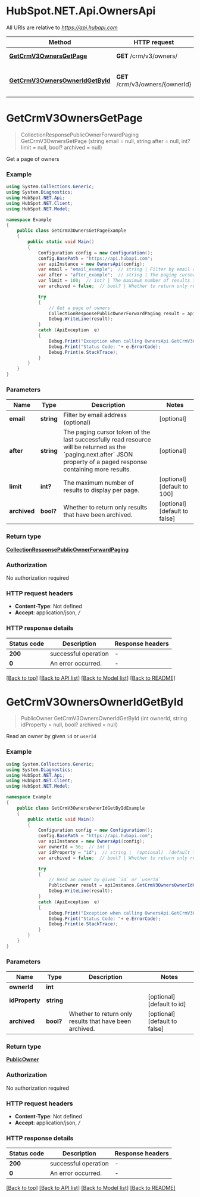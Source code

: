 # HubSpot.NET.Api.OwnersApi

All URIs are relative to *https://api.hubapi.com*

Method | HTTP request | Description
------------- | ------------- | -------------
[**GetCrmV3OwnersGetPage**](OwnersApi.md#getcrmv3ownersgetpage) | **GET** /crm/v3/owners/ | Get a page of owners
[**GetCrmV3OwnersOwnerIdGetById**](OwnersApi.md#getcrmv3ownersowneridgetbyid) | **GET** /crm/v3/owners/{ownerId} | Read an owner by given &#x60;id&#x60; or &#x60;userId&#x60;


<a name="getcrmv3ownersgetpage"></a>
# **GetCrmV3OwnersGetPage**
> CollectionResponsePublicOwnerForwardPaging GetCrmV3OwnersGetPage (string email = null, string after = null, int? limit = null, bool? archived = null)

Get a page of owners

### Example
```csharp
using System.Collections.Generic;
using System.Diagnostics;
using HubSpot.NET.Api;
using HubSpot.NET.Client;
using HubSpot.NET.Model;

namespace Example
{
    public class GetCrmV3OwnersGetPageExample
    {
        public static void Main()
        {
            Configuration config = new Configuration();
            config.BasePath = "https://api.hubapi.com";
            var apiInstance = new OwnersApi(config);
            var email = "email_example";  // string | Filter by email address (optional) (optional) 
            var after = "after_example";  // string | The paging cursor token of the last successfully read resource will be returned as the `paging.next.after` JSON property of a paged response containing more results. (optional) 
            var limit = 100;  // int? | The maximum number of results to display per page. (optional)  (default to 100)
            var archived = false;  // bool? | Whether to return only results that have been archived. (optional)  (default to false)

            try
            {
                // Get a page of owners
                CollectionResponsePublicOwnerForwardPaging result = apiInstance.GetCrmV3OwnersGetPage(email, after, limit, archived);
                Debug.WriteLine(result);
            }
            catch (ApiException  e)
            {
                Debug.Print("Exception when calling OwnersApi.GetCrmV3OwnersGetPage: " + e.Message );
                Debug.Print("Status Code: "+ e.ErrorCode);
                Debug.Print(e.StackTrace);
            }
        }
    }
}
```

### Parameters

Name | Type | Description  | Notes
------------- | ------------- | ------------- | -------------
 **email** | **string**| Filter by email address (optional) | [optional] 
 **after** | **string**| The paging cursor token of the last successfully read resource will be returned as the &#x60;paging.next.after&#x60; JSON property of a paged response containing more results. | [optional] 
 **limit** | **int?**| The maximum number of results to display per page. | [optional] [default to 100]
 **archived** | **bool?**| Whether to return only results that have been archived. | [optional] [default to false]

### Return type

[**CollectionResponsePublicOwnerForwardPaging**](CollectionResponsePublicOwnerForwardPaging.md)

### Authorization

No authorization required

### HTTP request headers

 - **Content-Type**: Not defined
 - **Accept**: application/json, */*


### HTTP response details
| Status code | Description | Response headers |
|-------------|-------------|------------------|
| **200** | successful operation |  -  |
| **0** | An error occurred. |  -  |

[[Back to top]](#) [[Back to API list]](../README.md#documentation-for-api-endpoints) [[Back to Model list]](../README.md#documentation-for-models) [[Back to README]](../README.md)

<a name="getcrmv3ownersowneridgetbyid"></a>
# **GetCrmV3OwnersOwnerIdGetById**
> PublicOwner GetCrmV3OwnersOwnerIdGetById (int ownerId, string idProperty = null, bool? archived = null)

Read an owner by given `id` or `userId`

### Example
```csharp
using System.Collections.Generic;
using System.Diagnostics;
using HubSpot.NET.Api;
using HubSpot.NET.Client;
using HubSpot.NET.Model;

namespace Example
{
    public class GetCrmV3OwnersOwnerIdGetByIdExample
    {
        public static void Main()
        {
            Configuration config = new Configuration();
            config.BasePath = "https://api.hubapi.com";
            var apiInstance = new OwnersApi(config);
            var ownerId = 56;  // int | 
            var idProperty = "id";  // string |  (optional)  (default to id)
            var archived = false;  // bool? | Whether to return only results that have been archived. (optional)  (default to false)

            try
            {
                // Read an owner by given `id` or `userId`
                PublicOwner result = apiInstance.GetCrmV3OwnersOwnerIdGetById(ownerId, idProperty, archived);
                Debug.WriteLine(result);
            }
            catch (ApiException  e)
            {
                Debug.Print("Exception when calling OwnersApi.GetCrmV3OwnersOwnerIdGetById: " + e.Message );
                Debug.Print("Status Code: "+ e.ErrorCode);
                Debug.Print(e.StackTrace);
            }
        }
    }
}
```

### Parameters

Name | Type | Description  | Notes
------------- | ------------- | ------------- | -------------
 **ownerId** | **int**|  | 
 **idProperty** | **string**|  | [optional] [default to id]
 **archived** | **bool?**| Whether to return only results that have been archived. | [optional] [default to false]

### Return type

[**PublicOwner**](PublicOwner.md)

### Authorization

No authorization required

### HTTP request headers

 - **Content-Type**: Not defined
 - **Accept**: application/json, */*


### HTTP response details
| Status code | Description | Response headers |
|-------------|-------------|------------------|
| **200** | successful operation |  -  |
| **0** | An error occurred. |  -  |

[[Back to top]](#) [[Back to API list]](../README.md#documentation-for-api-endpoints) [[Back to Model list]](../README.md#documentation-for-models) [[Back to README]](../README.md)

